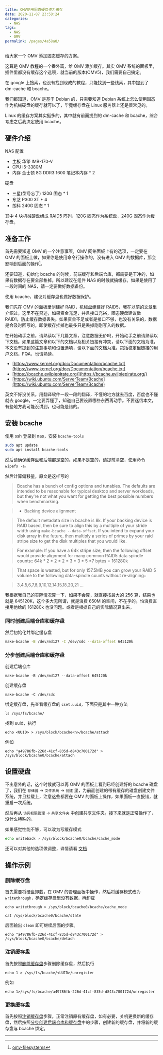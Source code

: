 ```yaml
---
title: OMV使用固态硬盘作为缓存
date: 2020-11-07 23:50:24
categories:
  - NAS
tags:
  - NAS
  - OMV
permalink: /pages/4a58a8/
---
```


给大家一个 OMV 添加固态缓存的方案。

<!-- more -->

这算是 OMV 教程的一个番外篇，给 OMV 添加缓存。其实 OMV 系统的面板里，插件里都没有缓存这个选项，就当前的版本(OMV5)，我们需要自己搞定。

在 google 上搜索，也没有找到现成的教程，只能找到一些线索，其中提到了 dm-cache 和 bcache。

我们都知道，OMV 是基于 Debian 的，只需要知道 Debian 系统上怎么使用固态作为机械硬盘的缓存就可以了，毕竟缓存盘在 Linux 服务器上还是很常见的。

Linux 的缓存方案其实挺多的，其中就有前面提到的 dm-cache 和 bcache，综合考虑之后我决定使用 bcache。

## 硬件介绍

NAS 配置

- 主板 华擎 IMB-170-V
- CPU i5-3380M
- 内存 金士顿 8G DDR3 1600 笔记本内存 \* 2

硬盘

- 三星(型号忘了) 120G 固态 \* 1
- 东芝 P300 3T \* 4
- 朗科 240G 固态 \* 1

其中 4 块机械硬盘组成 RAID5 阵列，120G 固态作为系统盘，240G 固态作为缓存盘。

## 准备工作

首先需要知道 OMV 的一个注意事项，OMV 网络面板上有的选项，一定要在 OMV 的面板上做，如果你是使用命令行操作的，没有进入 OMV 的数据库，那会影响到后面的操作[^omv文档]。

还要知道，初始化 bcache 的时候，前端缓存和后端仓库，都需要是干净的，如果有数据存在要全部格掉，所以建议在组件 NAS 的时候就搞缓存，如果是使用了一段时间的 NAS，请一定要做好数据备份。

使用 bcache，建议对缓存盘也做好数据保护。

我们先在 OMV 的面板里创建好 RAID，机械盘组建好 RAID5，我在以前的文章里介绍过，这里不在赘述，如果资金充足，并且接口充裕，固态硬盘建议做 RAID1，防止缓存数据丢失。如果资金不足或者是接口不够，也没有关系的，数据是会及时回写的，即使缓存挂掉也最多只是丢掉刚刚写入的数据。

在开始动手之前，请熟读以下几篇文章，注意数据无价吗，开始动手之前请熟读以下文档，如果这篇文章和以下的文档以及相关链接有冲突，请以下面的文档为准，本文没有提到的注意事项和设置选项，请以下面的文档为准。包括稳定里链接的用户文档，FQA，也请熟读。

- [https://www.kernel.org/doc/Documentation/bcache.txt](https://www.kernel.org/doc/Documentation/bcache.txt)
- [https://bcache.evilpiepirate.org/](https://bcache.evilpiepirate.org/)
- [https://wiki.ubuntu.com/ServerTeam/Bcache](https://wiki.ubuntu.com/ServerTeam/Bcache)

英文不好没关系，用翻译软件一段一段的翻译，不懂的地方就去百度，百度也不懂就去 google，一定要弄懂了，知道自己要设置哪些东西再动手。不要迷信本文，有些地方我可能没讲到，也可能是错的。

## 安装 bcache

使用 ssh 登录到 nas，安装 `bcache-tools`

```bash
sudo apt update
sudo apt install bcache-tools
```

然后请确保缓存盘和后端都是空的，如果不是空的，请提前清空，使用命令 `wipefs -a`。

然后计算偏移量，原文是这样写的

> Bcache has a bunch of config options and tunables. The defaults are intended to
> be reasonable for typical desktop and server workloads, but they're not what you
> want for getting the best possible numbers when benchmarking.

> - Backing device alignment

> The default metadata size in bcache is 8k. If your backing device is
> RAID based, then be sure to align this by a multiple of your stride
> width using `make-bcache --data-offset`. If you intend to expand your
> disk array in the future, then multiply a series of primes by your
> raid stripe size to get the disk multiples that you would like.

> For example: If you have a 64k stripe size, then the following offset
> would provide alignment for many common RAID5 data spindle counts::
> 64k \* 2 \* 2 \* 2 \* 3 \* 3 \* 5 \*7 bytes = 161280k

> That space is wasted, but for only 157.5MB you can grow your RAID 5
> volume to the following data-spindle counts without re-aligning::

> 3,4,5,6,7,8,9,10,12,14,15,18,20,21 ...

我根据我自己的实际情况算一下，如果不会算，就直接按最大的 256 算，结果也就是 645120K，这个多大无所谓，就是浪费 650M 的空间，不在乎的。怕浪费直接用他给的 161280k 也没问题。或者是根据自己的实际情况算出来，

### 同时创建后端仓库和缓存盘

然后初始化并绑定缓存盘

```bash
make-bcache -B /dev/md127 -C /dev/sdc --data-offset 645120k
```

### 分步创建后端仓库和缓存盘

创建后端仓库

```
make-bcache -B /dev/md127 --data-offset 645120k
```

创建缓存盘

```
make-bcache -C /dev/sdc
```

绑定缓存盘，先查看缓存盘的 `cset.uuid`，下面只是其中一种方法

```
ls /sys/fs/bcache/
```

找到 uuid，执行

```
echo <UUID> > /sys/block/bcache<n>/bcache/attach
```

例如

```
echo "a49786fb-226d-41cf-835d-d843c700172d" > /sys/block/bcache0/bcache/attach
```

## 设置硬盘

不出意外的话，这个时候就可以再 OMV 的面板上看到已经创建好的 bcache 磁盘了，我们在 `存储器` -> `文件系统` -> `创建` 里，为前面创建的带有缓存的磁盘创建文件系统，并且挂载上，注意这些都要在 OMV 的面板上操作，如果面板一直报错，就重启一次系统。

然后再从 `访问权限管理` -> `共享文件夹` 中创建共享文件夹。接下来就是正常操作了，没什么特殊的。

如果感觉性能不够，可以改为写缓存模式

```bash
echo writeback > /sys/block/bcache0/bcache/cache_mode
```

还可以对其他的选项做调整，详情请看 [文档](https://www.kernel.org/doc/Documentation/bcache.txt)

## 操作示例

### 删除缓存盘

首先需要将硬盘卸载，在 OMV 的管理面板中操作，然后将缓存模式改为 `writethrough`，确定缓存盘里没有数据，再卸载

```
echo writethrough > /sys/block/bcache0/bcache/cache_mode
```

```
cat /sys/block/bcache0/bcache/state
```

后面输出 `clean` 即可继续后面的步骤。

```
echo "a49786fb-226d-41cf-835d-d843c700172d" > /sys/block/bcache0/bcache/detach
```

### 注销缓存盘

首先按照[删除缓存盘](#删除缓存盘)步骤删除缓存盘，然后执行

```
echo 1 > /sys/fs/bcache/<UUID>/unregister
```

例如

```
echo 1>/sys/fs/bcache/a49786fb-226d-41cf-835d-d843c700172d/unregister
```

### 更换缓存盘

首先按照[注销缓存盘](#注销缓存盘)步骤，正常注销原有缓存盘，如有必要，关机更换新的缓存盘，然后按照[分步创建后端仓库和缓存盘](#分步创建后端仓库和缓存盘)中的步骤，创建新的缓存盘，并将新的缓存盘与 bcache 绑定。

[^omv文档]: [omv-filesystems](https://openmediavault.readthedocs.io/en/5.x/administration/storage/filesystems.html)

---
